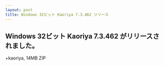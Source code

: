 ```yaml
---
layout: post
title: Windows 32ビット Kaoriya 7.3.462 リリース
---
```


Windows 32ビット Kaoriya 7.3.462 がリリースされました。
-------------------------------------------------------

+kaoriya, 14MB ZIP
